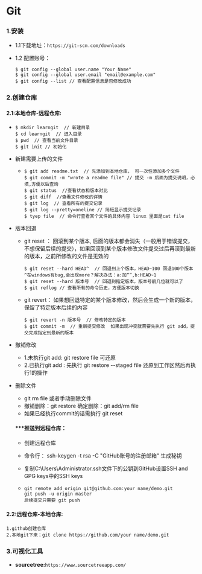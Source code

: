 # Git

### 1.安装

 * 1.1下载地址：`https://git-scm.com/downloads`

 * 1.2 配置账号：

   ```
   $ git config --global user.name "Your Name"
   $ git config --global user.email "email@example.com"
   $ git config --list // 查看配置信息是否修改成功
   ```


### 2.创建仓库

#### 2.1:本地仓库-远程仓库:

* ```
  $ mkdir learngit  // 新建目录
  $ cd learngit  // 进入目录
  $ pwd  // 查看当前文件目录
  $ git init // 初始化
  ```

* 新建需要上传的文件

  * ```
    $ git add readme.txt  // 先添加到本地仓库， 可一次性添加多个文件
    $ git commit -m "wrote a readme file" // 提交 -m 后面为提交说明，必填,方便以后查询
    $ git status  //查看状态和版本对比
    $ git diff  //查看文件修改的详情
    $ git log  // 查看所有的提交记录
    $ git log --pretty=oneline // 简短显示提交记录
    $ tyep file  // 命令行查看某个文件的具体内容 linux 里面是cat file
    ```

* 版本回退

  * git reset ： 回滚到某个版本, 后面的版本都会消失（一般用于错误提交，不想保留后续的提交），如果回滚到某个版本修改文件提交过后再滚到最新的版本，之前所修改的文件是无效的

    ```
    $ git reset --hard HEAD^  // 回退到上个版本，HEAD~100 回退100个版本  ^在windows有bug,会出现more？解决办法：a:加“”,b:HEAD~1
    $ git reset --hard 版本号  // 回退到指定版本，版本号前几位就可以了
    $ git reflog // 查看所有的命令历史，方便版本切换
    ```

  * git revert： 如果想回退特定的某个版本修改，然后会生成一个新的版本，保留了特定版本后续的内容

    ```
    $ git revert -n 版本号  // 修改特定的版本
    $ git commit -m  // 重新提交修改  如果出现冲突就需要先执行 git add，提交完成指定到最新的版本
    ```

* 撤销修改
  * 1.未执行git add:  git restore file 可还原
  * 2.已执行git add :  先执行 git restore --staged file 还原到工作区然后再执行1的操作

* 删除文件

  * git rm file 或者手动删除文件  
  * 撤销删除：git restore   确定删除：git add/rm file
  * 如果已经执行commit的话需执行 git reset 

  #### ***推送到远程仓库：

  * 创建远程仓库

  * 命令行： ssh-keygen -t rsa -C "GitHub账号的注册邮箱"  生成秘钥

  * 复制C:\Users\Administrator\.ssh文件下的公钥到GitHub设置SSH and GPG keys中的SSH keys

  * ```
    git remote add origin git@github.com:your name/demo.git  
    git push -u origin master
    后续提交只需要 git push
    ```

#### 2.2:远程仓库-本地仓库:

	1.github创建仓库
	2.本地git下来：git clone https://github.com/your name/demo.git
### 3.可视化工具

* **sourcetree:**`https://www.sourcetreeapp.com/`